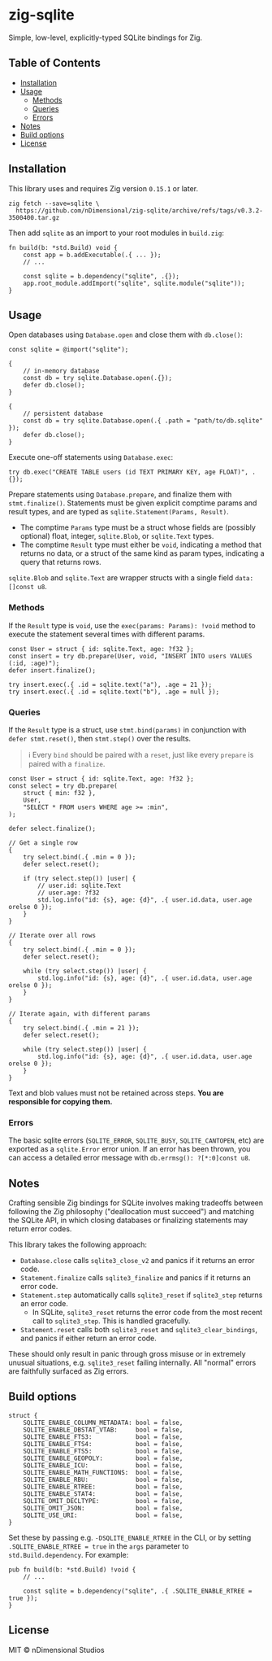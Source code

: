 # zig-sqlite

Simple, low-level, explicitly-typed SQLite bindings for Zig.

## Table of Contents

- [Installation](#installation)
- [Usage](#usage)
  - [Methods](#methods)
  - [Queries](#queries)
  - [Errors](#errors)
- [Notes](#notes)
- [Build options](#build-options)
- [License](#license)

## Installation

This library uses and requires Zig version `0.15.1` or later.

```
zig fetch --save=sqlite \
  https://github.com/nDimensional/zig-sqlite/archive/refs/tags/v0.3.2-3500400.tar.gz
```

Then add `sqlite` as an import to your root modules in `build.zig`:

```zig
fn build(b: *std.Build) void {
    const app = b.addExecutable(.{ ... });
    // ...

    const sqlite = b.dependency("sqlite", .{});
    app.root_module.addImport("sqlite", sqlite.module("sqlite"));
}
```

## Usage

Open databases using `Database.open` and close them with `db.close()`:

```zig
const sqlite = @import("sqlite");

{
    // in-memory database
    const db = try sqlite.Database.open(.{});
    defer db.close();
}

{
    // persistent database
    const db = try sqlite.Database.open(.{ .path = "path/to/db.sqlite" });
    defer db.close();
}
```

Execute one-off statements using `Database.exec`:

```zig
try db.exec("CREATE TABLE users (id TEXT PRIMARY KEY, age FLOAT)", .{});
```

Prepare statements using `Database.prepare`, and finalize them with `stmt.finalize()`. Statements must be given explicit comptime params and result types, and are typed as `sqlite.Statement(Params, Result)`.

- The comptime `Params` type must be a struct whose fields are (possibly optional) float, integer, `sqlite.Blob`, or `sqlite.Text` types.
- The comptime `Result` type must either be `void`, indicating a method that returns no data, or a struct of the same kind as param types, indicating a query that returns rows.

`sqlite.Blob` and `sqlite.Text` are wrapper structs with a single field `data: []const u8`.

### Methods

If the `Result` type is `void`, use the `exec(params: Params): !void` method to execute the statement several times with different params.

```zig
const User = struct { id: sqlite.Text, age: ?f32 };
const insert = try db.prepare(User, void, "INSERT INTO users VALUES (:id, :age)");
defer insert.finalize();

try insert.exec(.{ .id = sqlite.text("a"), .age = 21 });
try insert.exec(.{ .id = sqlite.text("b"), .age = null });
```

### Queries

If the `Result` type is a struct, use `stmt.bind(params)` in conjunction with `defer stmt.reset()`, then `stmt.step()` over the results.

> ℹ️ Every `bind` should be paired with a `reset`, just like every `prepare` is paired with a `finalize`.

```zig
const User = struct { id: sqlite.Text, age: ?f32 };
const select = try db.prepare(
    struct { min: f32 },
    User,
    "SELECT * FROM users WHERE age >= :min",
);

defer select.finalize();

// Get a single row
{
    try select.bind(.{ .min = 0 });
    defer select.reset();

    if (try select.step()) |user| {
        // user.id: sqlite.Text
        // user.age: ?f32
        std.log.info("id: {s}, age: {d}", .{ user.id.data, user.age orelse 0 });
    }
}

// Iterate over all rows
{
    try select.bind(.{ .min = 0 });
    defer select.reset();

    while (try select.step()) |user| {
        std.log.info("id: {s}, age: {d}", .{ user.id.data, user.age orelse 0 });
    }
}

// Iterate again, with different params
{
    try select.bind(.{ .min = 21 });
    defer select.reset();

    while (try select.step()) |user| {
        std.log.info("id: {s}, age: {d}", .{ user.id.data, user.age orelse 0 });
    }
}
```

Text and blob values must not be retained across steps. **You are responsible for copying them.**

### Errors

The basic sqlite errors (`SQLITE_ERROR`, `SQLITE_BUSY`, `SQLITE_CANTOPEN`, etc) are exported as a `sqlite.Error` error union. If an error has been thrown, you can access a detailed error message with `db.errmsg(): ?[*:0]const u8`.

## Notes

Crafting sensible Zig bindings for SQLite involves making tradeoffs between following the Zig philosophy ("deallocation must succeed") and matching the SQLite API, in which closing databases or finalizing statements may return error codes.

This library takes the following approach:

- `Database.close` calls `sqlite3_close_v2` and panics if it returns an error code.
- `Statement.finalize` calls `sqlite3_finalize` and panics if it returns an error code.
- `Statement.step` automatically calls `sqlite3_reset` if `sqlite3_step` returns an error code.
  - In SQLite, `sqlite3_reset` returns the error code from the most recent call to `sqlite3_step`. This is handled gracefully.
- `Statement.reset` calls both `sqlite3_reset` and `sqlite3_clear_bindings`, and panics if either return an error code.

These should only result in panic through gross misuse or in extremely unusual situations, e.g. `sqlite3_reset` failing internally. All "normal" errors are faithfully surfaced as Zig errors.

## Build options

```zig
struct {
    SQLITE_ENABLE_COLUMN_METADATA: bool = false,
    SQLITE_ENABLE_DBSTAT_VTAB:     bool = false,
    SQLITE_ENABLE_FTS3:            bool = false,
    SQLITE_ENABLE_FTS4:            bool = false,
    SQLITE_ENABLE_FTS5:            bool = false,
    SQLITE_ENABLE_GEOPOLY:         bool = false,
    SQLITE_ENABLE_ICU:             bool = false,
    SQLITE_ENABLE_MATH_FUNCTIONS:  bool = false,
    SQLITE_ENABLE_RBU:             bool = false,
    SQLITE_ENABLE_RTREE:           bool = false,
    SQLITE_ENABLE_STAT4:           bool = false,
    SQLITE_OMIT_DECLTYPE:          bool = false,
    SQLITE_OMIT_JSON:              bool = false,
    SQLITE_USE_URI:                bool = false,
}
```

Set these by passing e.g. `-DSQLITE_ENABLE_RTREE` in the CLI, or by setting `.SQLITE_ENABLE_RTREE = true` in the `args` parameter to `std.Build.dependency`. For example:

```zig
pub fn build(b: *std.Build) !void {
    // ...

    const sqlite = b.dependency("sqlite", .{ .SQLITE_ENABLE_RTREE = true });
}
```

## License

MIT © nDimensional Studios
